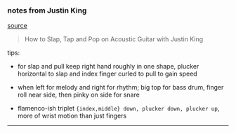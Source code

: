 
### notes from Justin King


[source](https://www.youtube.com/watch?v=WB-6xIng1Pw)

> How to Slap, Tap and Pop on Acoustic Guitar with Justin King

tips:

* for slap and pull keep right hand roughly in one shape, plucker horizontal to slap and index finger curled to pull to gain speed

* when left for melody and right for rhythm; big top for bass drum, finger roll near side, then pinky on side for snare

* flamenco-ish triplet `{index,middle} down, plucker down, plucker up`, more of wrist motion than just fingers

---
